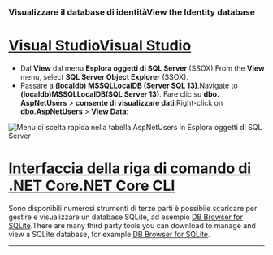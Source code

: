 ### <a name="view-the-identity-database"></a><span data-ttu-id="ffdcf-101">Visualizzare il database di identità</span><span class="sxs-lookup"><span data-stu-id="ffdcf-101">View the Identity database</span></span>

# <a name="visual-studiotabvisual-studio"></a>[<span data-ttu-id="ffdcf-102">Visual Studio</span><span class="sxs-lookup"><span data-stu-id="ffdcf-102">Visual Studio</span></span>](#tab/visual-studio) 

* <span data-ttu-id="ffdcf-103">Dal **View** dal menu **Esplora oggetti di SQL Server** (SSOX).</span><span class="sxs-lookup"><span data-stu-id="ffdcf-103">From the **View** menu, select **SQL Server Object Explorer** (SSOX).</span></span>
* <span data-ttu-id="ffdcf-104">Passare a **(localdb) MSSQLLocalDB (Server SQL 13)**.</span><span class="sxs-lookup"><span data-stu-id="ffdcf-104">Navigate to **(localdb)MSSQLLocalDB(SQL Server 13)**.</span></span> <span data-ttu-id="ffdcf-105">Fare clic su **dbo. AspNetUsers** > **consente di visualizzare dati**:</span><span class="sxs-lookup"><span data-stu-id="ffdcf-105">Right-click on **dbo.AspNetUsers** > **View Data**:</span></span>

![Menu di scelta rapida nella tabella AspNetUsers in Esplora oggetti di SQL Server](~/security/authentication/accconfirm/_static/ssox.png)

# <a name="net-core-clitabnetcore-cli"></a>[<span data-ttu-id="ffdcf-107">Interfaccia della riga di comando di .NET Core</span><span class="sxs-lookup"><span data-stu-id="ffdcf-107">.NET Core CLI</span></span>](#tab/netcore-cli)

<span data-ttu-id="ffdcf-108">Sono disponibili numerosi strumenti di terze parti è possibile scaricare per gestire e visualizzare un database SQLite, ad esempio [DB Browser for SQLite](http://sqlitebrowser.org/).</span><span class="sxs-lookup"><span data-stu-id="ffdcf-108">There are many third party tools you can download to manage and view a SQLite database, for example [DB Browser for SQLite](http://sqlitebrowser.org/).</span></span>

------
